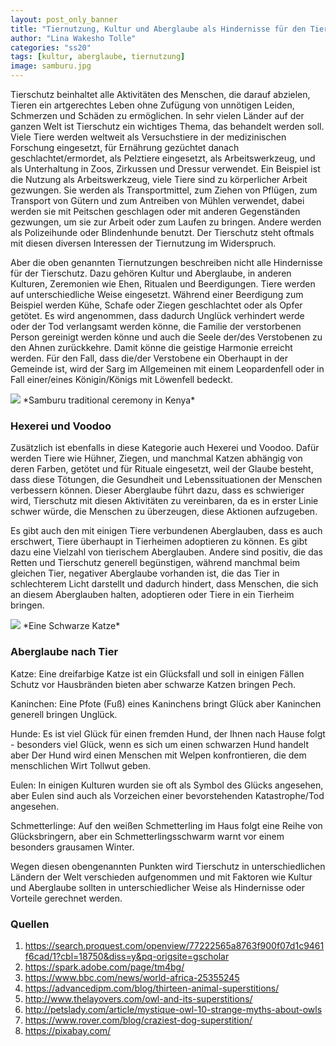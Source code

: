 ```yaml
---
layout: post_only_banner
title: "Tiernutzung, Kultur und Aberglaube als Hindernisse für den Tierschutz"
author: "Lina Wakesho Tolle"
categories: "ss20"
tags: [kultur, aberglaube, tiernutzung]
image: samburu.jpg
---
```


Tierschutz beinhaltet alle Aktivitäten des Menschen, die darauf abzielen, Tieren ein artgerechtes Leben ohne Zufügung von unnötigen Leiden, Schmerzen und Schäden zu ermöglichen. In sehr vielen Länder auf der ganzen Welt ist Tierschutz ein wichtiges Thema, das behandelt werden soll. Viele Tiere werden weltweit als Versuchstiere in der medizinischen Forschung eingesetzt, für Ernährung gezüchtet danach geschlachtet/ermordet, als Pelztiere eingesetzt, als Arbeitswerkzeug, und als Unterhaltung in Zoos, Zirkussen und Dressur verwendet. Ein Beispiel ist die Nutzung als Arbeitswerkzeug, viele Tiere sind zu körperlicher Arbeit gezwungen. Sie werden als Transportmittel, zum Ziehen von Pflügen, zum Transport von Gütern und zum Antreiben von Mühlen verwendet, dabei werden sie mit Peitschen geschlagen oder mit anderen Gegenständen gezwungen, um sie zur Arbeit oder zum Laufen zu bringen. Andere werden als Polizeihunde oder Blindenhunde benutzt. Der Tierschutz steht oftmals mit diesen diversen Interessen der Tiernutzung im Widerspruch.

Aber die oben genannten Tiernutzungen beschreiben nicht alle Hindernisse für der Tierschutz. Dazu gehören Kultur und Aberglaube, in anderen Kulturen, Zeremonien wie Ehen, Ritualen und Beerdigungen. Tiere werden auf unterschiedliche Weise eingesetzt. Während einer Beerdigung zum Beispiel werden Kühe, Schafe oder Ziegen geschlachtet oder als Opfer getötet. Es wird angenommen, dass dadurch Unglück verhindert werde oder der Tod verlangsamt werden könne, die Familie der verstorbenen Person gereinigt werden könne und auch die Seele der/des Verstobenen zu den Ahnen zurückkehre. Damit könne die geistige Harmonie erreicht werden. Für den Fall, dass die/der Verstobene ein Oberhaupt in der Gemeinde ist, wird der Sarg im Allgemeinen mit einem Leopardenfell oder in Fall einer/eines Königin/Königs mit Löwenfell bedeckt.

<img src= "https://cdn.pixabay.com/photo/2019/09/02/20/16/samburu-4448045_960_720.jpg">
*Samburu traditional ceremony in Kenya*

### Hexerei und Voodoo

Zusätzlich ist ebenfalls in diese Kategorie auch Hexerei und Voodoo. Dafür werden Tiere wie Hühner, Ziegen, und manchmal Katzen abhängig von deren Farben, getötet und für Rituale eingesetzt, weil der Glaube besteht, dass diese Tötungen, die Gesundheit und Lebenssituationen der Menschen verbessern können. Dieser Aberglaube führt dazu, dass es schwieriger wird, Tierschutz mit diesen Aktivitäten zu vereinbaren, da es in erster Linie schwer würde, die Menschen zu überzeugen, diese Aktionen aufzugeben.

Es gibt auch den mit einigen Tiere verbundenen Aberglauben, dass es auch erschwert, Tiere überhaupt in Tierheimen adoptieren zu können. Es gibt dazu eine Vielzahl von tierischem Aberglauben. Andere sind positiv, die das Retten und Tierschutz generell begünstigen, während manchmal beim gleichen Tier, negativer Aberglaube vorhanden ist, die das Tier in schlechterem Licht darstellt und dadurch hindert, dass Menschen, die sich an diesem Aberglauben halten, adoptieren oder Tiere in ein Tierheim bringen.


<img src= "https://cdn.pixabay.com/photo/2015/03/27/13/16/cat-694730_960_720.jpg">
*Eine Schwarze Katze*

### Aberglaube nach Tier

Katze: Eine dreifarbige Katze ist ein Glücksfall und soll in einigen Fällen Schutz vor Hausbränden bieten aber schwarze Katzen bringen Pech.

Kaninchen: Eine Pfote (Fuß) eines Kaninchens bringt Glück aber Kaninchen generell bringen Unglück.

Hunde: Es ist viel Glück für einen fremden Hund, der Ihnen nach Hause folgt - besonders viel Glück, wenn es sich um einen schwarzen Hund handelt aber Der Hund wird einen Menschen mit Welpen konfrontieren, die dem menschlichen Wirt Tollwut geben.

Eulen: In einigen Kulturen wurden sie oft als Symbol des Glücks angesehen, aber Eulen sind auch als Vorzeichen einer bevorstehenden Katastrophe/Tod angesehen.

Schmetterlinge: Auf den weißen Schmetterling im Haus folgt eine Reihe von Glücksbringern, aber ein Schmetterlingsschwarm warnt vor einem besonders grausamen Winter.

Wegen diesen obengenannten Punkten wird Tierschutz in unterschiedlichen Ländern der Welt verschieden aufgenommen und mit Faktoren wie Kultur und Aberglaube sollten in unterschiedlicher Weise als Hindernisse oder Vorteile gerechnet werden.

### Quellen

1)	https://search.proquest.com/openview/77222565a8763f900f07d1c9461f6cad/1?cbl=18750&diss=y&pq-origsite=gscholar
2)	https://spark.adobe.com/page/tm4bg/
3)	https://www.bbc.com/news/world-africa-25355245
4)	https://advancedipm.com/blog/thirteen-animal-superstitions/
5)	http://www.thelayovers.com/owl-and-its-superstitions/
6)	http://petslady.com/article/mystique-owl-10-strange-myths-about-owls
7)	https://www.rover.com/blog/craziest-dog-superstition/
8)	https://pixabay.com/


